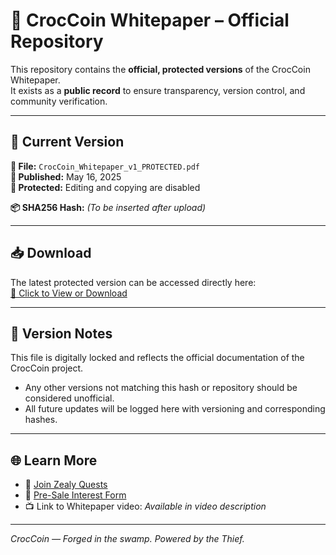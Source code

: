 # 🐊 CrocCoin Whitepaper – Official Repository

This repository contains the **official, protected versions** of the CrocCoin Whitepaper.  
It exists as a **public record** to ensure transparency, version control, and community verification.

---

## 🔖 Current Version

**📄 File:** `CrocCoin_Whitepaper_v1_PROTECTED.pdf`  
**📅 Published:** May 16, 2025  
**🔐 Protected:** Editing and copying are disabled  

**📦 SHA256 Hash:** _(To be inserted after upload)_

---

## 📥 Download

The latest protected version can be accessed directly here:  
[🔗 Click to View or Download](./CrocCoin_Whitepaper_v1_PROTECTED.pdf)

---

## 🧾 Version Notes
This file is digitally locked and reflects the official documentation of the CrocCoin project.
- Any other versions not matching this hash or repository should be considered unofficial.
- All future updates will be logged here with versioning and corresponding hashes.

---

## 🌐 Learn More

- 🔗 [Join Zealy Quests](https://zealy.io/c/croccoin/questboard)  
- 📝 [Pre-Sale Interest Form](https://docs.google.com/forms/d/e/1FAIpQLScmgsX0e6iIt1vTaDTK8rgMpkmkJzPtBxmhRQNehcwENztu3g/viewform)  
- 📺 Link to Whitepaper video: *Available in video description*

---

_CrocCoin — Forged in the swamp. Powered by the Thief._
